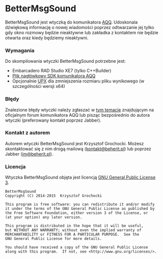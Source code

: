 # BetterMsgSound
BetterMsgSound jest wtyczką do komunikatora [AQQ](http://www.aqq.eu/pl.php). Udoskonala dźwiękową informację o nowej wiadomości poprzez odtwarzanie jej tylko gdy okno rozmowy będzie nieaktywne lub zakładka z kontaktem nie będzie otwarta oraz kiedy będziemy nieaktywni.

### Wymagania
Do skompilowania wtyczki BetterMsgSound potrzebne jest:

* Embarcadero RAD Studio XE7 (tylko C++Builder)
* [Plik nagłówkowy SDK komunikatora AQQ](https://bitbucket.org/beherit/pluginapi-for-aqq-im)
* Opcjonalnie [UPX](http://upx.sourceforge.net/) dla zmniejszenia rozmiaru pliku wynikowego (w szczególności wersji x64)

### Błędy
Znalezione błędy wtyczki należy zgłaszać w [tym temacie](http://forum.aqq.eu/topic/12161-bettermsgsound/) znajdującym na oficjalnym forum komunikatora AQQ lub pisząc bezpośrednio do autora wtyczki (preferowany kontakt poprzez Jabber).

### Kontakt z autorem
Autorem wtyczki BetterMsgSound jest Krzysztof Grochocki. Możesz skontaktować się z nim drogą mailową (kontakt@beherit.pl) lub poprzez Jabber (im@beherit.pl).

### Licencja
Wtyczka BetterMsgSound objęta jest licencją [GNU General Public License 3](http://www.gnu.org/copyleft/gpl.html).

~~~~
BetterMsgSound
Copyright (C) 2014-2015  Krzysztof Grochocki

This program is free software: you can redistribute it and/or modify
it under the terms of the GNU General Public License as published by
the Free Software Foundation, either version 3 of the License, or
(at your option) any later version.

This program is distributed in the hope that it will be useful,
but WITHOUT ANY WARRANTY; without even the implied warranty of
MERCHANTABILITY or FITNESS FOR A PARTICULAR PURPOSE.  See the
GNU General Public License for more details.

You should have received a copy of the GNU General Public License
along with this program.  If not, see <http://www.gnu.org/licenses/>.
~~~~